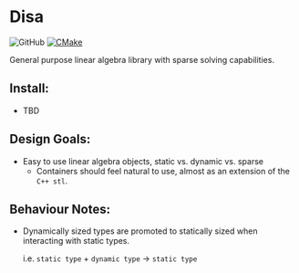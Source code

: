 # Disa

![GitHub](https://img.shields.io/github/license/bevanwsjones/Disa)
[![CMake](https://github.com/bevanwsjones/Disa/actions/workflows/cmake.yml/badge.svg)](https://github.com/bevanwsjones/Disa/actions/workflows/cmake.yml)

General purpose linear algebra library with sparse solving capabilities.

## Install:

- TBD

## Design Goals:

- Easy to use linear algebra objects, static vs. dynamic vs. sparse
  - Containers should feel natural to use, almost as an extension of the `C++ stl`.

## Behaviour Notes:

- Dynamically sized types are promoted to statically sized when interacting with static types.
  
  i.e. `static type` + `dynamic type` -> `static type`
